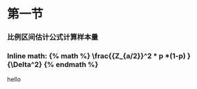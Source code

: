 # 第一节

### 比例区间估计公式计算样本量
### Inline math: {% math %} \frac{{Z_{a/2}}^2 * p *(1-p) }{\Delta^2} {% endmath %} 
hello



